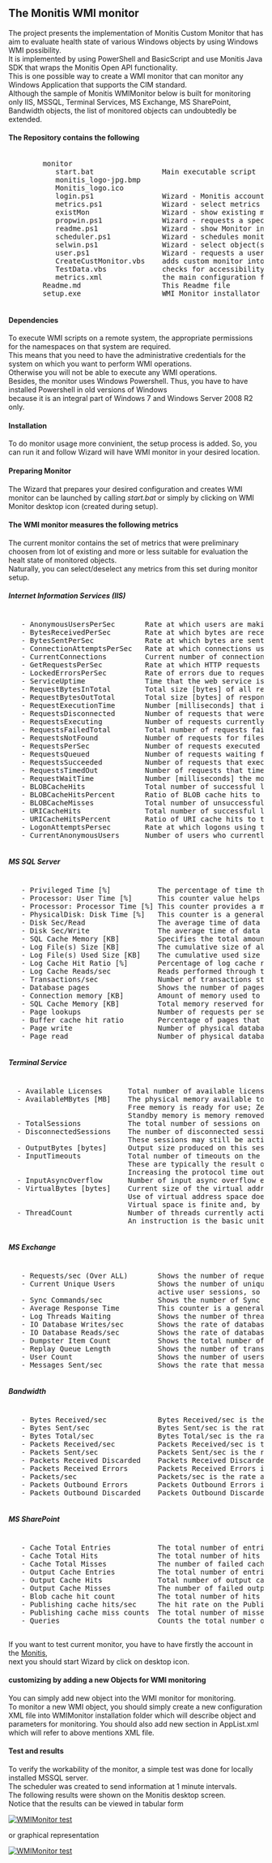 ## The Monitis WMI monitor ##

The project presents the implementation of Monitis Custom Monitor that has aim to evaluate health state of various Windows objects by using Windows WMI possibility.  
It is implemented by using PowerShell and BasicScript and use Monitis Java SDK that wraps the Monitis Open API functionality.  
This is one possible way to create a WMI monitor that can monitor any Windows Application that supports the CIM standard.  
Although the sample of Monitis WMIMonitor below is built for monitoring only IIS, MSSQL, Terminal Services, MS Exchange, MS SharePoint, Bandwidth objects, the list of monitored objects can undoubtedly be extended.

#### The Repository contains the following ####

<pre markdown="1">

        monitor
           start.bat                Main executable script
           monitis_logo-jpg.bmp
           Monitis_logo.ico
           login.ps1                Wizard - Monitis account credentials checker
           metrics.ps1              Wizard - select metrics for monitoring
		   existMon					Wizard - show existing monitors
           propwin.ps1              Wizard - requests a specific data for monitor and monitored object
           readme.ps1               Wizard - show Monitor info 
           scheduler.ps1            Wizard - schedules monitor by creating the Windows scheduler task 
           selwin.ps1               Wizard - select object(s) to monitor
           user.ps1                 Wizard - requests a user credentials for Windows
           CreateCustMonitor.vbs    adds custom monitor into Monitis and push results
           TestData.vbs             checks for accessibility of the monitoring object and metrics availability
           metrics.xml              the main configuration file
        Readme.md                   This Readme file
        setup.exe                   WMI Monitor installator

</pre>


#### Dependencies ####

To execute WMI scripts on a remote system, the appropriate permissions for the namespaces on that system are required.  
This means that you need to have the administrative credentials for the system on which you want to perform WMI operations.  
Otherwise you will not be able to execute any WMI operations.  
Besides, the monitor uses Windows Powershell. Thus, you have to have installed Powershell in old versions of Windows  
because it is an integral part of Windows 7 and Windows Server 2008 R2 only. 

#### Installation ####

To do monitor usage more convinient, the setup process is added. So, you can run it and follow Wizard will have WMI monitor in your desired location.

#### Preparing Monitor ####

The Wizard that prepares your desired configuration and creates WMI monitor can be launched by calling _start.bat_ or simply by clicking on WMI Monitor desktop icon (created during setup).  

#### The WMI monitor measures the following metrics ####

The current monitor contains the set of metrics that were preliminary choosen from lot of existing and more or less suitable for evaluation the healt state of monitored objects.  
Naturally, you can select/deselect any metrics from this set during monitor setup.  

##### Internet Information Services (IIS) #####

<pre markdown="1">

   - AnonymousUsersPerSec       Rate at which users are making anonymous connections using the web service.
   - BytesReceivedPerSec        Rate at which bytes are received by the web service.
   - BytesSentPerSec            Rate at which bytes are sent by the web service.
   - ConnectionAttemptsPerSec   Rate at which connections using the web service are being attempted.
   - CurrentConnections         Current number of connections established with the web service.
   - GetRequestsPerSec          Rate at which HTTP requests using the GET method are made. 
   - LockedErrorsPerSec         Rate of errors due to requests that cannot be satisfied by the server because the requested document was locked (generally 423 HTTP error code).
   - ServiceUptime              Time that the web service is available to users.
   - RequestBytesInTotal        Total size [bytes] of all requests.
   - RequestBytesOutTotal       Total size [bytes] of responses (not including HTTP response headers).
   - RequestExecutionTime       Number [milliseconds] that it took to execute the most recent request.
   - RequestsDisconnected       Number of requests that were disconnected due to communication failure.
   - RequestsExecuting          Number of requests currently executing.
   - RequestsFailedTotal        Total number of requests failed due to errors, authorization failure, and rejections.
   - RequestsNotFound           Number of requests for files that were not found.
   - RequestsPerSec             Number of requests executed per second.
   - RequestsQueued             Number of requests waiting for service from the queue.
   - RequestsSucceeded          Number of requests that executed successfully.
   - RequestsTimedOut           Number of requests that timed out.
   - RequestWaitTime            Number [milliseconds] the most recent request was waiting in the queue.
   - BLOBCacheHits              Total number of successful lookups in the BLOB cache.
   - BLOBCacheHitsPercent       Ratio of BLOB cache hits to total cache requests.
   - BLOBCacheMisses            Total number of unsuccessful lookups in the BLOB cache.
   - URICacheHits               Total number of successful lookups in the URI cache.
   - URICacheHitsPercent        Ratio of URI cache hits to total cache requests.
   - LogonAttemptsPersec        Rate at which logons using the web service are being attempted.
   - CurrentAnonymousUsers      Number of users who currently have an anonymous connection.

</pre>

##### MS SQL Server #####

<pre markdown="1">

   - Privileged Time [%]           The percentage of time the processor spends on execution of Windows kernel commands, such as processing of MSSQL I/O requests
   - Processor: User Time [%]      This counter value helps to determine the kind of processing that is affecting the system.
   - Processor: Processor Time [%] This counter provides a measure of how much time the processor actually spends working on productive threads and how often it was busy servicing requests.
   - PhysicalDisk: Disk Time [%]   This counter is a general mark of how busy the disk is
   - Disk Sec/Read                 The average time of data reads from the disk
   - Disk Sec/Write                The average time of data writes to the disk
   - SQL Cache Memory [KB]         Specifies the total amount of dynamic memory the server is using for the dynamic SQL cache
   - Log File(s) Size [KB]         The cumulative size of all the log files in the database.
   - Log File(s) Used Size [KB]    The cumulative used size of all the log files in the database.
   - Log Cache Hit Ratio [%]       Percentage of log cache reads that were satisfied from the log cache.
   - Log Cache Reads/sec           Reads performed through the log manager cache.
   - Transactions/sec              Number of transactions started for the database.
   - Database pages                Shows the number of pages that constitute the SQL data cache.
   - Connection memory [KB]        Amount of memory used to maintain the connections.
   - SQL Cache Memory [KB]         Total memory reserved for dynamic SQL statements.
   - Page lookups                  Number of requests per second to find the page in the buffer pool.
   - Buffer cache hit ratio        Percentage of pages that were found in the buffer pool without having to incur a read from disk.
   - Page write                    Number of physical database page writes issued.
   - Page read                     Number of physical database page reads issued.

</pre>

##### Terminal Service #####

<pre markdown="1">

  - Available Licenses      Total number of available licenses in the Remote Desktop Services license key pack.
  - AvailableMBytes [MB]    The physical memory available to processes calculated by summing space on the Zeroed, Free, and Standby memory lists. 
                            Free memory is ready for use; Zeroed memory is filled with zeros to prevent later processes from seeing data used by a previous process. 
                            Standby memory is memory removed from a process' working set (its physical memory), but is still available to be recalled.
  - TotalSessions           The total number of sessions on the current server including both connected and disconnected sessions.
  - DisconnectedSessions    The number of disconnected sessions on the current server. 
                            These sessions may still be actively consuming server resources, however they currently have no network connection with a client.
  - OutputBytes [bytes]     Output size produced on this session including all protocol overhead.
  - InputTimeouts           Total number of timeouts on the communication line as seen from the client side of the connection. 
                            These are typically the result of a noisy line. On some high latency networks, this could be the result of the protocol time out being too short. 
                            Increasing the protocol time out on these types of lines improves performance by reducing unnecessary repeat transmissions.
  - InputAsyncOverflow      Number of input async overflow errors. These can be caused by a insufficient buffer size available on the host.
  - VirtualBytes [bytes]    Current size of the virtual address space the process is using. 
                            Use of virtual address space does not necessarily imply corresponding use of either disk or main memory pages. 
                            Virtual space is finite and, by using too much, the process can limit its ability to load libraries.
  - ThreadCount             Number of threads currently active in this process. 
                            An instruction is the basic unit of execution in a processor, and a thread is the object that executes instructions.

</pre>

##### MS Exchange #####

<pre markdown="1">

   - Requests/sec (Over ALL)       Shows the number of requests processed each second.
   - Current Unique Users		   Shows the number of unique users currently logged on to Outlook Web Access.This value monitors the number of unique 
								   active user sessions, so that users are only removed from this counter after they log off or their session times out.
   - Sync Commands/sec			   Shows the number of Sync commands that are processed/second. Clients use this command to synchronize items within a folder.
   - Average Response Time		   This counter is a general mark of how busy the disk is
   - Log Threads Waiting		   Shows the number of threads waiting for their data to be written to the log to complete an update of the database. If this number is too high, the log may be a bottleneck.
   - IO Database Writes/sec        Shows the rate of database write operations completed.
   - IO Database Reads/sec         Shows the rate of database read operations completed.
   - Dumpster Item Count		   Shows the total number of mail items that are currently in the transport dumpster on this server. Sows the current amount of items that are being held in the transport dumpster.
   - Replay Queue Length		   Shows the number of transaction log files waiting to be replayed into the passive copy.
   - User Count					   Shows the number of users connected to the information store. Used to determine current user load.
   - Messages Sent/sec			   Shows the rate that messages are sent to transport.

</pre>

##### Bandwidth #####

<pre markdown="1">

   - Bytes Received/sec			   Bytes Received/sec is the rate at which bytes are received over each network adapter, including framing characters. Network Interface\Bytes Received/sec is a subset of Network Interface\Bytes Total/sec.
   - Bytes Sent/sec				   Bytes Sent/sec is the rate at which bytes are sent over each network adapter, including framing characters. Network Interface\Bytes Sent/sec is a subset of Network Interface\Bytes Total/sec.
   - Bytes Total/sec			   Bytes Total/sec is the rate at which bytes are sent and received over each network adapter, including framing characters. Network Interface\Bytes Total/sec is a sum of Network Interface\Bytes Received/sec and Network Interface\Bytes Sent/sec.
   - Packets Received/sec		   Packets Received/sec is the rate at which packets are received on the network interface.
   - Packets Sent/sec			   Packets Sent/sec is the rate at which packets are sent on the network interface.
   - Packets Received Discarded    Packets Received Discarded is the number of inbound packets that were chosen to be discarded even though no errors had been detected to prevent their delivery to a higher-layer protocol.  One possible reason for discarding packets could be to free up buffer space.
   - Packets Received Errors       Packets Received Errors is the number of inbound packets that contained errors preventing them from being deliverable to a higher-layer protocol.
   - Packets/sec				   Packets/sec is the rate at which packets are sent and received on the network interface.
   - Packets Outbound Errors	   Packets Outbound Errors is the number of outbound packets that could not be transmitted because of errors.
   - Packets Outbound Discarded	   Packets Outbound Discarded is the number of outbound packets that were chosen to be discarded even though no errors had been detected to prevent transmission. One possible reason for discarding packets could be to free up buffer space.
   
</pre>

##### MS SharePoint #####

<pre markdown="1">

   - Cache Total Entries		   The total number of entries in the cache.
   - Cache Total Hits			   The total number of hits from the cache.
   - Cache Total Misses			   The number of failed cache requests per application.
   - Output Cache Entries		   The total number of entries in the output cache.
   - Output Cache Hits			   Total number of output cacheable requests served from the output cache.
   - Output Cache Misses		   The number of failed output-cache requests per application.
   - Blob cache hit count		   The total number of hits on the Blob cache.
   - Publishing cache hits/sec	   The hit rate on the Publishing cache.
   - Publishing cache miss counts  The total number of misses on the Publishing cache.
   - Queries	   				   Counts the total number of documents in the Index.
   
</pre>


If you want to test current monitor, you have to have firstly the account in the [Monitis](http://www.monitis.com),   
next you should start Wizard by click on desktop icon.

#### customizing by adding a new Objects for WMI monitoring ####

You can simply add new object into the WMI monitor for monitoring.  
To monitor a new WMI object, you should simply create a new configuration XML file into WMIMonitor installation folder which will describe object and parameters for monitoring.
You should also add new section in AppList.xml which will refer to above mentions XML file.


#### Test and results ####

To verify the workability of the monitor, a simple test was done for locally installed MSSQL server.  
The scheduler was created to send information at 1 minute intervals.  
The following results were shown on the Monitis desktop screen.  
Notice that the results can be viewed in tabular form  

<a href="http://i.imgur.com/DLW6H"><img src="http://i.imgur.com/DLW6H.jpg" title="WMIMonitor test" /></a>

or graphical representation

<a href="http://i.imgur.com/0ypr9"><img src="http://i.imgur.com/0ypr9.jpg" title="WMIMonitor test" /></a>

